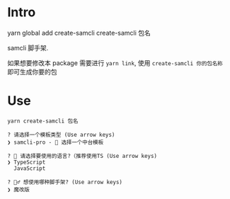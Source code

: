 # Intro

yarn global add create-samcli
create-samcli 包名

samcli 脚手架.

如果想要修改本 package 需要进行 `yarn link`, 使用 `create-samcli 你的包名称` 即可生成你要的包

# Use

```
yarn create-samcli 包名

? 请选择一个模板类型 (Use arrow keys)
❯ samcli-pro - 🎃 选择一个中台模板

? 🍧 请选择要使用的语言?（推荐使用TS (Use arrow keys)
❯ TypeScript
  JavaScript

? 💁‍♂️ 想使用哪种脚手架? (Use arrow keys)
❯ 魔改版
```
